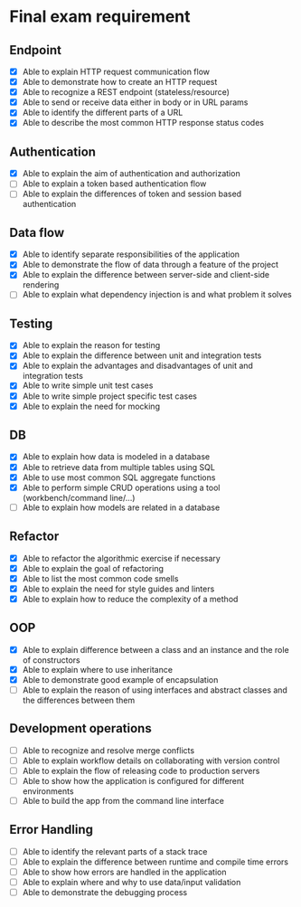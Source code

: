 # Final exam requirement

## Endpoint

- [x] Able to explain HTTP request communication flow
- [x] Able to demonstrate how to create an HTTP request
- [x] Able to recognize a REST endpoint (stateless/resource)
- [x] Able to send or receive data either in body or in URL params
- [x] Able to identify the different parts of a URL
- [x] Able to describe the most common HTTP response status codes

## Authentication

- [x] Able to explain the aim of authentication and authorization
- [ ] Able to explain a token based authentication flow
- [ ] Able to explain the differences of token and session based authentication

## Data flow

- [x] Able to identify separate responsibilities of the application
- [x] Able to demonstrate the flow of data through a feature of the project
- [x] Able to explain the difference between server-side and client-side rendering
- [ ] Able to explain what dependency injection is and what problem it solves

## Testing

- [x] Able to explain the reason for testing
- [x] Able to explain the difference between unit and integration tests
- [x] Able to explain the advantages and disadvantages of unit and integration tests
- [x] Able to write simple unit test cases
- [x] Able to write simple project specific test cases
- [x] Able to explain the need for mocking

## DB

- [x] Able to explain how data is modeled in a database
- [x] Able to retrieve data from multiple tables using SQL
- [x] Able to use most common SQL aggregate functions
- [x] Able to perform simple CRUD operations using a tool (workbench/command line/...)
- [ ] Able to explain how models are related in a database

## Refactor

- [x] Able to refactor the algorithmic exercise if necessary
- [x] Able to explain the goal of refactoring
- [x] Able to list the most common code smells
- [x] Able to explain the need for style guides and linters
- [x] Able to explain how to reduce the complexity of a method

## OOP

- [x] Able to explain difference between a class and an instance and the role of constructors
- [x] Able to explain where to use inheritance
- [x] Able to demonstrate good example of encapsulation
- [ ] Able to explain the reason of using interfaces and abstract classes and the
  differences between them

## Development operations

- [ ] Able to recognize and resolve merge conflicts
- [ ] Able to explain workflow details on collaborating with version control
- [ ] Able to explain the flow of releasing code to production servers
- [ ] Able to show how the application is configured for different environments
- [ ] Able to build the app from the command line interface

## Error Handling

- [ ] Able to identify the relevant parts of a stack trace
- [ ] Able to explain the difference between runtime and compile time errors
- [ ] Able to show how errors are handled in the application
- [ ] Able to explain where and why to use data/input validation
- [ ] Able to demonstrate the debugging process
